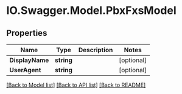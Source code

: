 # IO.Swagger.Model.PbxFxsModel
## Properties

Name | Type | Description | Notes
------------ | ------------- | ------------- | -------------
**DisplayName** | **string** |  | [optional] 
**UserAgent** | **string** |  | [optional] 

[[Back to Model list]](../README.md#documentation-for-models) [[Back to API list]](../README.md#documentation-for-api-endpoints) [[Back to README]](../README.md)

